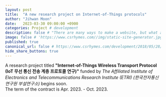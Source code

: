 ```yaml
---
layout: post
title:  "A new research project on Internet-of-Things protocols"
author: "Jihwan Moon"
date:   2023-03-30 09:00:00 +0900
categories: Project # development
description: false # "There are many ways to make a website, but what about static site generators"
image: false # 'https://www.csrhymes.com//img/static-site-generator.jpg'
published: true
canonical_url: false # https://www.csrhymes.com/development/2018/05/28/why-use-a-static-site-generator.html
hide_share_buttons: true
---
```


A research project titled __"Internet-of-Things Wireless Transport Protocol (IoT 무선 통신 전송 계층 프로토콜 연구)"__ funded by _The Affiliated Institute of Electronics and Telecommunications Research Institute (ETRI)_ _(한국전자통신연구원 부설연구소)_ begins soon.      
The term of the contract is Apr. 2023. - Oct. 2023.      